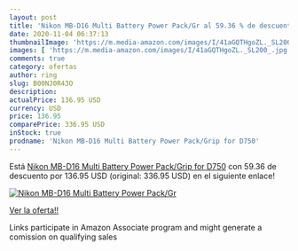 ```yaml
---
layout: post
title: 'Nikon MB-D16 Multi Battery Power Pack/Gr al 59.36 % de descuento'
date: 2020-11-04 06:37:13
thumbnailImage: 'https://m.media-amazon.com/images/I/41aGQTHgoZL._SL200_.jpg'
images: [ 'https://m.media-amazon.com/images/I/41aGQTHgoZL._SL200_.jpg' ]
comments: true
category: ofertas
author: ring
slug: B00NJ0R43O
description:
actualPrice: 136.95 USD
currency: USD
price: 136.95
comparePrice: 336.95 USD
inStock: true
prodname: 'Nikon MB-D16 Multi Battery Power Pack/Grip for D750'
---
```


Está [Nikon MB-D16 Multi Battery Power Pack/Grip for D750](https://www.amazon.com/dp/B00NJ0R43O/?tag=tolees-20) con 59.36 de descuento por 136.95 USD (original: 336.95 USD) en el siguiente enlace!

[![Nikon MB-D16 Multi Battery Power Pack/Gr](https://m.media-amazon.com/images/I/41aGQTHgoZL._SL200_.jpg)](https://www.amazon.com/dp/B00NJ0R43O/?tag=tolees-20)

[Ver la oferta!!](https://www.amazon.com/dp/B00NJ0R43O/?tag=tolees-20)

Links participate in Amazon Associate program and might generate a comission on qualifying sales


